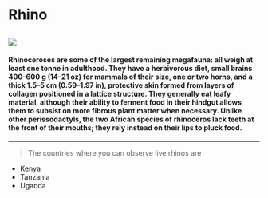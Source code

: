 # Rhino
![](https://upload.wikimedia.org/wikipedia/commons/d/d1/Uganda_Murchison-Falls-Rhinos.jpg)
---
#### Rhinoceroses are some of the largest remaining megafauna: all weigh at least one tonne in adulthood. They have a herbivorous diet, small brains 400–600 g (14–21 oz) for mammals of their size, one or two horns, and a thick 1.5–5 cm (0.59–1.97 in), protective skin formed from layers of collagen positioned in a lattice structure. They generally eat leafy material, although their ability to ferment food in their hindgut allows them to subsist on more fibrous plant matter when necessary. Unlike other perissodactyls, the two African species of rhinoceros lack teeth at the front of their mouths; they rely instead on their lips to pluck food.

---
> The countries where you can observe live rhinos are
* Kenya
* Tanzania
* Uganda
